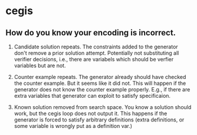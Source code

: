 # cegis

## How do you know your encoding is incorrect.
1. Candidate solution repeats. The constraints added to the generator don't
    remove a prior solution attempt. Potentially not substituting all verifier
    decisions, i.e., there are variabels which should be verfier variables but
    are not.

2. Counter example repeats. The generator already should have checked the
    counter example. But it seems like it did not. This will happen if the
    generator does not know the counter example properly. E.g., if there are
    extra variables that generator can exploit to satisfy specificaion.

3. Known solution removed from search space. You know a solution should work,
   but the cegis loop does not output it. This happens if the generator is
   forced to satisfy arbitrary definitions (extra definitions, or some variable
   is wrongly put as a definition var.)
